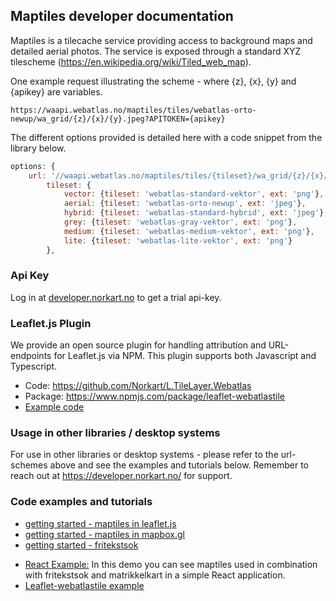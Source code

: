 ## Maptiles developer documentation

Maptiles is a tilecache service providing access to background maps and detailed aerial photos. The service is exposed through a standard XYZ tilescheme (https://en.wikipedia.org/wiki/Tiled_web_map). 

One example request illustrating the scheme - where {z}, {x}, {y} and {apikey} are variables. 

```
https://waapi.webatlas.no/maptiles/tiles/webatlas-orto-newup/wa_grid/{z}/{x}/{y}.jpeg?APITOKEN={apikey}
```



The different options provided is detailed here with a code snippet from the library below.

`````` javascript
options: {
    url: '//waapi.webatlas.no/maptiles/tiles/{tileset}/wa_grid/{z}/{x}/{y}.{ext}?APITOKEN={apikey}',
        tileset: {
            vector: {tileset: 'webatlas-standard-vektor', ext: 'png'},
            aerial: {tileset: 'webatlas-orto-newup', ext: 'jpeg'},
            hybrid: {tileset: 'webatlas-standard-hybrid', ext: 'jpeg'},
            grey: {tileset: 'webatlas-gray-vektor', ext: 'png'},
            medium: {tileset: 'webatlas-medium-vektor', ext: 'png'},
            lite: {tileset: 'webatlas-lite-vektor', ext: 'png'}
        },
``````

### Api Key
Log in at [developer.norkart.no](developer.norkart.no) to get a trial api-key.


### Leaflet.js Plugin

We provide an open source plugin for handling attribution and URL-endpoints for Leaflet.js via NPM. This plugin supports both Javascript and Typescript.

* Code: https://github.com/Norkart/L.TileLayer.Webatlas
* Package: https://www.npmjs.com/package/leaflet-webatlastile
* [Example code](../code_and_tutorials/leaflet-webatlastiles-js)

### Usage in other libraries / desktop systems

For use in other libraries or desktop systems - please refer to the url-schemes above and see the examples and tutorials below. Remember to reach out at https://developer.norkart.no/ for support. 

### Code examples and tutorials

* [getting started - maptiles in leaflet.js](https://github.com/Norkart/API-documentation/tree/main/code_and_tutorials/getting%20started%20-%20maptiles%20in%20leaflet.js)
* [getting started - maptiles in mapbox.gl](https://github.com/Norkart/API-documentation/tree/main/code_and_tutorials/getting%20started%20-%20maptiles%20in%20mapbox.gl)
* [getting started - fritekstsok](https://github.com/Norkart/API-documentation/tree/main/code_and_tutorials/getting%20started%20-%20wms-overlays%20in%20leaflet.js)
- [React Example:](https://github.com/Norkart/API-documentation/tree/main/code_and_tutorials/reactleaflet_fritekstsok_maptiles_matrikkelkart_example) In this demo you can see maptiles used in combination with fritekstsok and matrikkelkart in a simple React application.
- [Leaflet-webatlastile example](../code_and_tutorials/leaflet-webatlastiles-js)